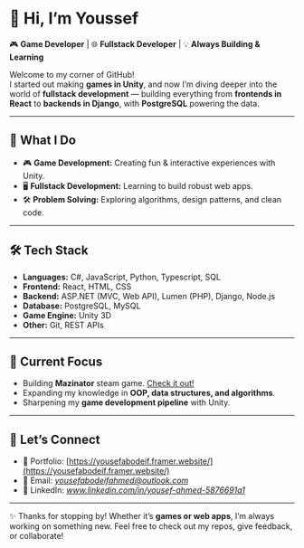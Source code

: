 # 👋 Hi, I’m Youssef  

🎮 **Game Developer** | 🌐 **Fullstack Developer** | 💡 **Always Building & Learning**  

Welcome to my corner of GitHub!  
I started out making **games in Unity**, and now I’m diving deeper into the world of **fullstack development** — building everything from **frontends in React** to **backends in Django**, with **PostgreSQL** powering the data.  

---

## 🚀 What I Do  
- 🎮 **Game Development:** Creating fun & interactive experiences with Unity.  
- 🖥️ **Fullstack Development:** Learning to build robust web apps.
- 🛠️ **Problem Solving:** Exploring algorithms, design patterns, and clean code.  

---

## 🛠️ Tech Stack  
- **Languages:** C#, JavaScript, Python, Typescript, SQL  
- **Frontend:** React, HTML, CSS  
- **Backend:** ASP.NET (MVC, Web API), Lumen (PHP), Django, Node.js  
- **Database:** PostgreSQL, MySQL  
- **Game Engine:** Unity 3D  
- **Other:** Git, REST APIs  

---

## 📌 Current Focus  
- Building **Mazinator** steam game. [Check it out!](https://store.steampowered.com/app/2752010/Mazinator/)
- Expanding my knowledge in **OOP, data structures, and algorithms**.  
- Sharpening my **game development pipeline** with Unity.  

---

## 🌟 Let’s Connect  
- 💼 Portfolio: [https://yousefabodeif.framer.website/](https://yousefabodeif.framer.website/)  
- 📧 Email: *yousefabodeifahmed@outlook.com*  
- 🔗 LinkedIn: *www.linkedin.com/in/yousef-ahmed-5876691a1*  

---

✨ Thanks for stopping by! Whether it’s **games or web apps**, I’m always working on something new. Feel free to check out my repos, give feedback, or collaborate!  
